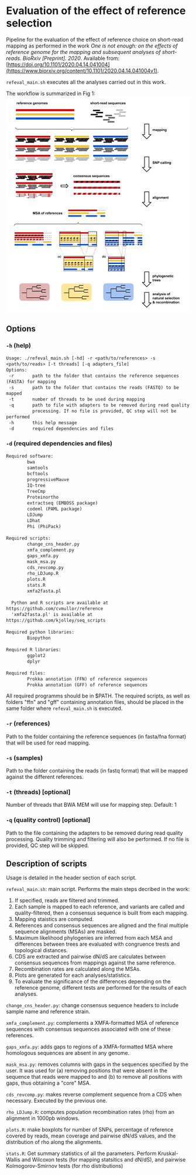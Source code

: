 # Evaluation of the effect of reference selection
Pipeline for the evaluation of the effect of reference choice on short-read mapping as performed in the work *One is not enough: on the effects of reference genome for the mapping and subsequent analyses of short-reads. BioRxiv [Preprint]. 2020*. Available from: [https://doi.org/10.1101/2020.04.14.041004](https://www.biorxiv.org/content/10.1101/2020.04.14.041004v1).

`refeval_main.sh` executes all the analyses carried out in this work.

The workflow is summarized in Fig 1:
![Fig 1](Fig1_overview.png)

## Options

### `-h` (help)
```
Usage: ./refeval_main.sh [-hd] -r <path/to/references> -s <path/to/reads> [-t threads] [-q adapters_file]
Options:
 -r       path to the folder that contains the reference sequences (FASTA) for mapping
 -s       path to the folder that contains the reads (FASTQ) to be mapped
 -t       number of threads to be used during mapping
 -q       path to file with adapters to be removed during read quality
          processing. If no file is provided, QC step will not be performed
 -h       this help message
 -d       required dependencies and files
```

### `-d` (required dependencies and files)
```
Required software:
        bwa
        samtools
        bcftools
        progressiveMauve
        IQ-tree
        TreeCmp
        Proteinortho
        extractseq (EMBOSS package)
        codeml (PAML package)
        LDJump
        LDhat
        Phi (PhiPack)

Required scripts:
        change_cns_header.py
        xmfa_complement.py
        gaps_xmfa.py
        mask_msa.py
        cds_revcomp.py
        rho_LDJump.R
        plots.R
        stats.R
        xmfa2fasta.pl

  Python and R scripts are available at https://github.com/cvmullor/reference
  'xmfa2fasta.pl' is available at https://github.com/kjolley/seq_scripts

Required python libraries:
        Biopython

Required R libraries:
        ggplot2
        dplyr

Required files:
        Prokka annotation (FFN) of reference sequences
        Prokka annotation (GFF) of reference sequences
```

All required programms should be in $PATH. The required scripts, as well as folders "ffn" and "gff" containing annotation files, should be placed in the same folder where `refeval_main.sh` is executed. 


### `-r` (references)
Path to the folder containing the reference sequences (in fasta/fna format) that will be used for read mapping.

### `-s` (samples)
Path to the folder containing the reads (in fastq format) that will be mapped against the different references.

### `-t` (threads) [optional]
Number of threads that BWA MEM will use for mapping step. Default: 1

### `-q` (quality control) [optional]
Path to the file containing the adapters to be removed during read quality processing. Quality trimming and filtering will also be performed.
If no file is provided, QC step will be skipped.

## Description of scripts

Usage is detailed in the header section of each script.

`refeval_main.sh`: main script. Performs the main steps decribed in the work:
  1) If specified, reads are filtered and trimmed.
  2) Each sample is mapped to each reference, and variants are called and quality-filtered, then a consensus sequence is built from each mapping.
  3) Mapping staistics are computed.
  4) References and consensus sequences are aligned and the final multiple sequence alignments (MSAs) are masked.
  5) Maximum likelihood phylogenies are inferred from each MSA and differences between trees are evaluated with congruence trests and topological distances.
  6) CDS are extracted and pairwise dN/dS are calculates between consensus sequences from mappings against the same reference.
  7) Recombination rates are calculated along the MSAs.
  8) Plots are generated for each analyses/statistics.
  9) To evaluate the significance of the differences depending on the reference genome, different tests are performed for the results of each analyses.

`change_cns_header.py`: change consensus sequence headers to include sample name and reference strain.

`xmfa_complement.py`: complements a XMFA-formatted MSA of reference sequences with consensus sequences associated with one of these references.

`gaps_xmfa.py`: adds gaps to regions of a XMFA-formatted MSA where homologous sequences are absent in any genome. 

`mask_msa.py`: removes columns with gaps in the sequences specified by the user. It was used for (a) removing positions that were absent in the sequence that reads were mapped to and (b) to remove all positions with gaps, thus obtaining a "core" MSA.

`cds_revcomp.py`: makes reverse complement sequence from a CDS when necessary. Executed by the previous one.

`rho_LDJump.R`: computes population recombination rates (rho) from an alignment in 1000pb windows.

`plots.R`: make boxplots for number of SNPs, percentage of reference covered by reads, mean coverage and pairwise dN/dS values, and the distribution of rho along the alignments.

`stats.R`: Get summary statistics of all the parameters. Perform Kruskal-Wallis and Wilcoxon tests (for mapping statsitics and dN/dS), and pairwise Kolmogorov-Smirnov tests (for rho distributions)

